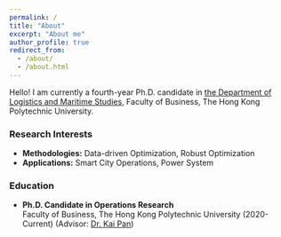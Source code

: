```yaml
---
permalink: /
title: "About"
excerpt: "About me"
author_profile: true
redirect_from: 
  - /about/
  - /about.html
---
```


Hello! I am currently a fourth-year Ph.D. candidate in [the Department of Logistics and Maritime Studies](https://www.polyu.edu.hk/lms), Faculty of Business, The Hong Kong Polytechnic University.

### Research Interests

* **Methodologies:**
Data-driven Optimization, Robust Optimization
* **Applications:**
Smart City Operations, Power System

### Education
* **Ph.D. Candidate in Operations Research**   
Faculty of Business, The Hong Kong Polytechnic University (2020-Current) (Advisor: [Dr. Kai Pan](https://sites.google.com/view/kaipanuf/home))
